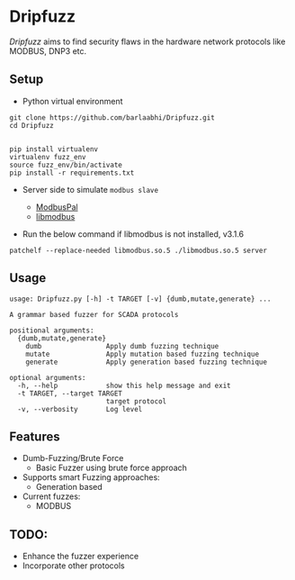 # Dripfuzz

*Dripfuzz* aims to find security flaws in the hardware network protocols like MODBUS, DNP3 etc.

## Setup

- Python virtual environment

```shell
git clone https://github.com/barlaabhi/Dripfuzz.git
cd Dripfuzz


pip install virtualenv 
virtualenv fuzz_env
source fuzz_env/bin/activate
pip install -r requirements.txt
```

* Server side to simulate `modbus slave`
  
  * [ModbusPal](https://github.com/zeelos/ModbusPal) 
  * [libmodbus](https://github.com/stephane/libmodbus) 

- Run the below command if libmodbus is not installed, v3.1.6 

`patchelf --replace-needed libmodbus.so.5 ./libmodbus.so.5 server`

## Usage

```shell
usage: Dripfuzz.py [-h] -t TARGET [-v] {dumb,mutate,generate} ...

A grammar based fuzzer for SCADA protocols

positional arguments:
  {dumb,mutate,generate}
    dumb                Apply dumb fuzzing technique
    mutate              Apply mutation based fuzzing technique
    generate            Apply generation based fuzzing technique

optional arguments:
  -h, --help            show this help message and exit
  -t TARGET, --target TARGET
                        target protocol
  -v, --verbosity       Log level
```

## Features

- Dumb-Fuzzing/Brute Force
  - Basic Fuzzer using brute force approach
- Supports smart Fuzzing approaches:
  - Generation based
- Current fuzzes:
  - MODBUS

## TODO:

- Enhance the fuzzer experience
- Incorporate other protocols
